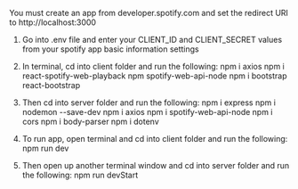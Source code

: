 You must create an app from developer.spotify.com and set the redirect URI to http://localhost:3000

1. Go into .env file and enter your CLIENT_ID and CLIENT_SECRET values from your spotify app basic information settings

2. In terminal, cd into client folder and run the following:
    npm i axios
    npm i react-spotify-web-playback
    npm spotify-web-api-node
    npm i bootstrap react-bootstrap

3. Then cd into server folder and run the following:
    npm i express
    npm i nodemon --save-dev
    npm i axios
    npm i spotify-web-api-node
    npm i cors
    npm i body-parser
    npm i dotenv

4. To run app, open terminal and cd into client folder and run the following:
    npm run dev

5. Then open up another terminal window and cd into server folder and run the following:
    npm run devStart



